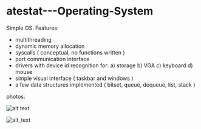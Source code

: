# atestat---Operating-System

Simple OS. Features:
- multithreading
- dynamic memory allocation
- syscalls ( conceptual, no functions written )
- port communication interface
- drivers with device id recognition for: 
  a) storage
  b) VGA
  c) keyboard
  d) mouse
 - simple visual interface ( taskbar and windows )
 - a few data structures implemented ( bitset, queue, dequeue, list, stack )

photos:

![alt text](https://imgur.com/AwFbwo7.png)

![alt_text](https://imgur.com/fbmboCl.png)

